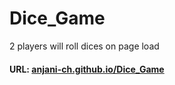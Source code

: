# Dice_Game
2 players will roll dices on page load

#### URL: [anjani-ch.github.io/Dice_Game](https://anjani-ch.github.io/Dice_Game/)
